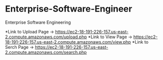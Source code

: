 # Enterprise-Software-Engineer
Enterprise Software Engineering 

*Link to Upload Page -> https://ec2-18-191-226-157.us-east-2.compute.amazonaws.com/upload.php
*Link to View Page -> https://ec2-18-191-226-157.us-east-2.compute.amazonaws.com/view.php
*Link to Serch Page -> https://ec2-18-191-226-157.us-east-2.compute.amazonaws.com/search.php

